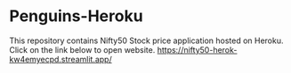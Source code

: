 # Penguins-Heroku
This repository contains Nifty50 Stock price application hosted on Heroku.
Click on the link below to open website.
https://nifty50-herok-kw4emyecpd.streamlit.app/
